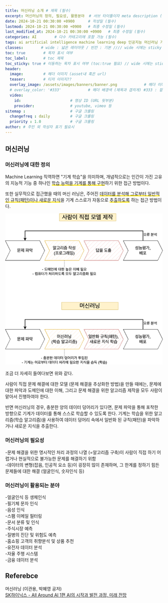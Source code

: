 ```yaml
---
title: 머신러닝 소개 # 제목 (필수)
excerpt: 머신러닝의 정의, 필요성, 활용분야  # 서브 타이틀이자 meta description (필수)
date: 2024-10-21 00:30:00 +0900      # 작성일 (필수)
lastmod: 2024-10-21 00:30:00 +0900   # 최종 수정일 (필수)
last_modified_at: 2024-10-21 00:30:00 +0900   # 최종 수정일 (필수)
categories: AI        # 다수 카테고리에 포함 가능 (필수)
tags: ai artificial intelligence machine learning deep 인공지능 머신러닝 기계학습 딥러닝      # 태그 복수개 가능 (필수)
classes:        # wide : 넓은 레이아웃 / 빈칸 : 기본 //// wide 시에는 sticky toc 불가
toc: true        # 목차 표시 여부
toc_label:       # toc 제목
toc_sticky: true # 이동하는 목차 표시 여부 (toc:true 필요) // wide 시에는 sticky toc 불가
header: 
  image:         # 헤더 이미지 (asset내 혹은 url)
  teaser:        # 티저 이미지??
  overlay_image: /assets/images/banners/banner.png            # 헤더 이미지 (제목과 겹치게)
  # overlay_color: '#333'            # 헤더 배경색 (제목과 겹치게) #333 : 짙은 회색 (필수)
  video:
    id:                      # 영상 ID (URL 뒷부분)
    provider:                # youtube, vimeo 등
sitemap :                    # 구글 크롤링
  changefreq : daily         # 구글 크롤링
  priority : 1.0             # 구글 크롤링
author: # 주인 외 작성자 표기 필요시
---
```

<!--postNo: 20241021_001-->  

## 머신러닝  

### 머신러닝에 대한 정의  

Machine Learning 직역하면 "기계 학습"을 의미하며, 개념적으로는 인간이 가진 고유의 지능적 기능 중 하나인 <span style='background:linear-gradient(to top, #FFE400 20%, transparent 20%)'>학습 능력을 기계를 통해 구현</span>하기 위한 접근 방법이다.  

또한 실무적으로 접근했을 때의 머신 러닝은, 주어진 <span style='background:linear-gradient(to top, #FFE400 20%, transparent 20%)'>데이터를 분석해 그로부터 일반적인 규칙(패턴)이나 새로운 지식</span>을 기계 스스로가 자동으로 <span style='background:linear-gradient(to top, #FFE400 20%, transparent 20%)'>추출하도록</span> 하는 접근 방법이다.  


![](/assets/images/20241021_001_001.png)  

조금 더 자세히 들여다보면 위와 같다.  

사람이 직접 문제 해결에 대한 모델 (문제 해결을 추상화한 방법)을 만들 때에는, 문제에 대한 파악과 도메인에 대한 이해, 그리고 문제 해결을 위한 알고리즘 제작을 모두 사람이 맡아서 진행하여야 한다.  

반면 머신러닝의 경우, 충분한 양의 데이터 덩어리가 있다면, 문제 파악을 통해 포착한 방향으로 기계가 데이터를 통해 스스로 학습할 수 있도록 한다. 기계는 학습을 위한 알고리즘(학습 알고리즘)을 사용하여 데이터 덩어리 속에서 일반화 된 규칙(패턴)을 파악하거나 새로운 지식을 추출한다.  

### 머신러닝의 필요성  

-문제 해결을 위한 명시적인 처리 과정의 나열 (=알고리즘 구축)이 사람이 직접 하기 어렵거나 현실적으로 불가능한 문제를 해결하기 위함  
-데이터의 변형(잡음, 인공적 요소 등)이 굉장히 많이 존재하며, 그 한계를 정하기 힘든 문제들에 대한 해결 (얼굴인식, 숫자인식 등)  

### 머신러닝이 활용되는 분야  

-얼굴인식 등 생체인식  
-필기체 문자 인식  
-음성 인식  
-스팸 이메일 필터링  
-문서 분류 및 인식  
-주식시장 예측  
-질병의 진단 및 위험도 예측  
-홈쇼핑 고객의 취향분석 및 상품 추천  
-유전자 데이터 분석  
-자율 주행 시스템  
-금융 데이터 분석  

## Referebce  

머신러닝 (이관용, 박혜영 공저)  
[SK하이닉스 - All Around AI 1편 AI의 시작과 발전 과정, 미래 전망](https://news.skhynix.co.kr/post/all-around-ai-1)  
